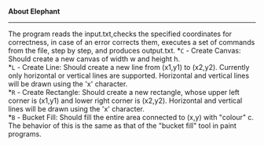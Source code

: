 **About Elephant**
***
The program reads the input.txt,checks the specified coordinates for correctness, in case of an error corrects them, executes a set of commands from the file, step by step, and produces output.txt. 
*`C` - Create Canvas: Should create a new canvas of width w and height h.  
*`L` - Create Line: Should create a new line from (x1,y1) to (x2,y2). Currently only horizontal or vertical lines are supported. Horizontal and vertical lines will be drawn using the 'x' character.  
*`R` - Create Rectangle: Should create a new rectangle, whose upper left corner is (x1,y1) and lower right corner is (x2,y2). Horizontal and vertical lines will be drawn using the 'x' character.  
*`B` - Bucket Fill: Should fill the entire area connected to (x,y) with "colour" c. The behavior of this is the same as that of the "bucket fill" tool in paint programs.

